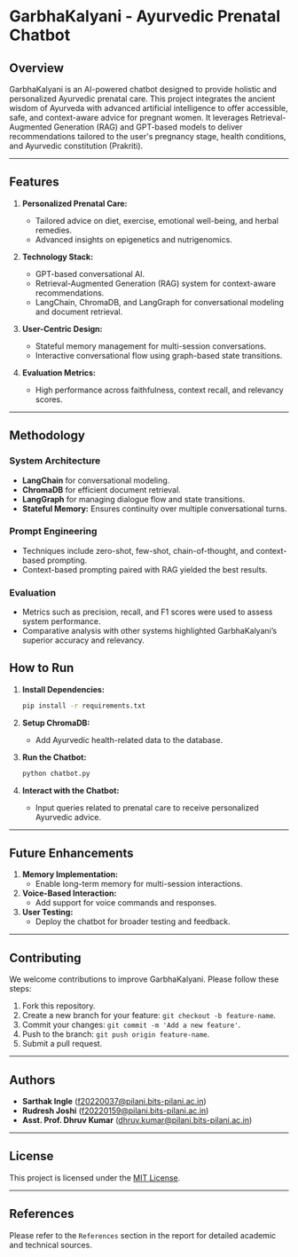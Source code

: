 # GarbhaKalyani - Ayurvedic Prenatal Chatbot

## Overview
GarbhaKalyani is an AI-powered chatbot designed to provide holistic and personalized Ayurvedic prenatal care. This project integrates the ancient wisdom of Ayurveda with advanced artificial intelligence to offer accessible, safe, and context-aware advice for pregnant women. It leverages Retrieval-Augmented Generation (RAG) and GPT-based models to deliver recommendations tailored to the user's pregnancy stage, health conditions, and Ayurvedic constitution (Prakriti).

---

## Features

1. **Personalized Prenatal Care:**
   - Tailored advice on diet, exercise, emotional well-being, and herbal remedies.
   - Advanced insights on epigenetics and nutrigenomics.

2. **Technology Stack:**
   - GPT-based conversational AI.
   - Retrieval-Augmented Generation (RAG) system for context-aware recommendations.
   - LangChain, ChromaDB, and LangGraph for conversational modeling and document retrieval.

3. **User-Centric Design:**
   - Stateful memory management for multi-session conversations.
   - Interactive conversational flow using graph-based state transitions.

4. **Evaluation Metrics:**
   - High performance across faithfulness, context recall, and relevancy scores.

---

## Methodology

### System Architecture
- **LangChain** for conversational modeling.
- **ChromaDB** for efficient document retrieval.
- **LangGraph** for managing dialogue flow and state transitions.
- **Stateful Memory:** Ensures continuity over multiple conversational turns.

### Prompt Engineering
- Techniques include zero-shot, few-shot, chain-of-thought, and context-based prompting.
- Context-based prompting paired with RAG yielded the best results.

### Evaluation
- Metrics such as precision, recall, and F1 scores were used to assess system performance.
- Comparative analysis with other systems highlighted GarbhaKalyani’s superior accuracy and relevancy.



## How to Run

1. **Install Dependencies:**
   ```bash
   pip install -r requirements.txt
   ```

2. **Setup ChromaDB:**
   - Add Ayurvedic health-related data to the database.

3. **Run the Chatbot:**
   ```bash
   python chatbot.py
   ```

4. **Interact with the Chatbot:**
   - Input queries related to prenatal care to receive personalized Ayurvedic advice.

---

## Future Enhancements

1. **Memory Implementation:**
   - Enable long-term memory for multi-session interactions.
2. **Voice-Based Interaction:**
   - Add support for voice commands and responses.
3. **User Testing:**
   - Deploy the chatbot for broader testing and feedback.

---

## Contributing
We welcome contributions to improve GarbhaKalyani. Please follow these steps:

1. Fork this repository.
2. Create a new branch for your feature: `git checkout -b feature-name`.
3. Commit your changes: `git commit -m 'Add a new feature'`.
4. Push to the branch: `git push origin feature-name`.
5. Submit a pull request.

---

## Authors
- **Sarthak Ingle** ([f20220037@pilani.bits-pilani.ac.in](mailto:f20220037@pilani.bits-pilani.ac.in))
- **Rudresh Joshi** ([f20220159@pilani.bits-pilani.ac.in](mailto:f20220159@pilani.bits-pilani.ac.in))
- **Asst. Prof. Dhruv Kumar** ([dhruv.kumar@pilani.bits-pilani.ac.in](mailto:dhruv.kumar@pilani.bits-pilani.ac.in))

---

## License
This project is licensed under the [MIT License](LICENSE).

---

## References
Please refer to the `References` section in the report for detailed academic and technical sources.

